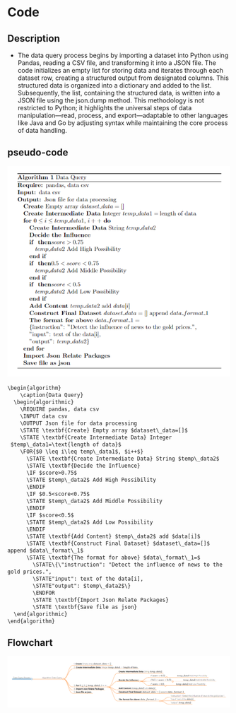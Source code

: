 # Code
## Description
- The data query process begins by importing a dataset into Python using Pandas, reading a CSV file, and transforming it into a JSON file. The code initializes an empty list for storing data and iterates through each dataset row, creating a structured output from designated columns. This structured data is organized into a dictionary and added to the list. Subsequently, the list, containing the structured data, is written into a JSON file using the json.dump method. This methodology is not restricted to Python; it highlights the universal steps of data manipulation—read, process, and export—adaptable to other languages like Java and Go by adjusting syntax while maintaining the core process of data handling.
## pseudo-code
![](1.png)
```
\begin{algorithm}
    \caption{Data Query}
  \begin{algorithmic}
    \REQUIRE pandas, data csv
    \INPUT data csv
    \OUTPUT Json file for data processing
    \STATE \textbf{Create} Empty array $dataset\_data=[]$
    \STATE \textbf{Create Intermediate Data} Integer 
 $temp\_data1=\text{length of data}$
    \FOR{$0 \leq i\leq temp\_data1$, $i++$}
      \STATE \textbf{Create Intermediate Data} String $temp\_data2$
      \STATE \textbf{Decide the Influence} 
      \IF $score>0.75$
      \STATE $temp\_data2$ Add High Possibility
      \ENDIF
      \IF $0.5<score<0.75$
      \STATE $temp\_data2$ Add Middle Possibility
      \ENDIF
      \IF $score<0.5$
      \STATE $temp\_data2$ Add Low Possibility
      \ENDIF
      \STATE \textbf{Add Content} $temp\_data2$ add $data[i]$
      \STATE \textbf{Construct Final Dataset} $dataset\_data=[]$ append $data\_format\_1$
      \STATE \textbf{The format for above} $data\_format\_1=$
        \STATE\{\"instruction": "Detect the influence of news to the gold prices.",
        \STATE"input": text of the data[i],
        \STATE"output": $temp\_data2$\}
        \ENDFOR
        \STATE \textbf{Import Json Relate Packages}
        \STATE \textbf{Save file as json}
  \end{algorithmic}
\end{algorithm}
```
## Flowchart
![](2.png)